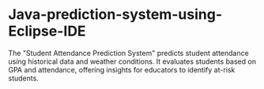 # Java-prediction-system-using-Eclipse-IDE
The "Student Attendance Prediction System" predicts student attendance using historical data and weather conditions. It evaluates students based on GPA and attendance, offering insights for educators to identify at-risk students. 
